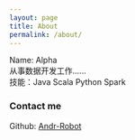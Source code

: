 ```yaml
---
layout: page
title: About
permalink: /about/
---
```


Name: Alpha     
从事数据开发工作......     
技能：Java Scala Python Spark    

### Contact me
Github: [Andr-Robot](https://github.com/Andr-Robot)
